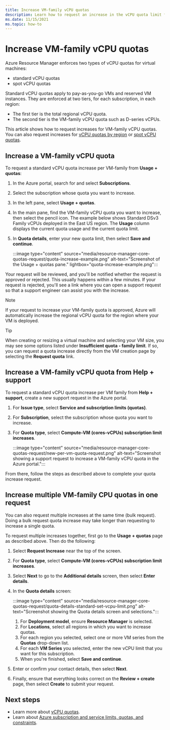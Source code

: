```yaml
---
title: Increase VM-family vCPU quotas
description: Learn how to request an increase in the vCPU quota limit for a VM family in the Azure portal, which increases the total regional vCPU limit by the same amount.
ms.date: 11/15/2021
ms.topic: how-to
---
```


# Increase VM-family vCPU quotas

Azure Resource Manager enforces two types of vCPU quotas for virtual machines:

- standard vCPU quotas
- spot vCPU quotas

Standard vCPU quotas apply to pay-as-you-go VMs and reserved VM instances. They are enforced at two tiers, for each subscription, in each region:

- The first tier is the total regional vCPU quota.
- The second tier is the VM-family vCPU quota such as D-series vCPUs.

This article shows how to request increases for VM-family vCPU quotas. You can also request increases for [vCPU quotas by region](regional-quota-requests.md) or [spot vCPU quotas](spot-quota.md).

## Increase a VM-family vCPU quota

To request a standard vCPU quota increase per VM-family from **Usage + quotas**:

1. In the Azure portal, search for and select **Subscriptions**.
1. Select the subscription whose quota you want to increase.
1. In the left pane, select **Usage + quotas**.
1. In the main pane, find the VM-family vCPU quota you want to increase, then select the pencil icon. The example below shows Standard DSv3 Family vCPUs deployed in the East US region. The **Usage** column displays the current quota usage and the current quota limit.
1. In **Quota details**, enter your new quota limit, then select **Save and continue**.

   :::image type="content" source="media/resource-manager-core-quotas-request/quota-increase-example.png" alt-text="Screenshot of the Usage + quotas pane." lightbox="quota-increase-example.png":::

Your request will be reviewed, and you'll be notified whether the request is approved or rejected. This usually happens within a few minutes. If your request is rejected, you'll see a link where you can open a support request so that a support engineer can assist you with the increase.

> [!NOTE]
> If your request to increase your VM-family quota is approved, Azure will automatically increase the regional vCPU quota for the region where your VM is deployed.

> [!TIP]
> When creating or resizing a virtual machine and selecting your VM size, you may see some options listed under **Insufficient quota - family limit**. If so, you can request a quota increase directly from the VM creation page by selecting the **Request quota** link.

## Increase a VM-family vCPU quota from Help + support

To request a standard vCPU quota increase per VM family from **Help + support**, create a new support request in the Azure portal.

1. For **Issue type**, select **Service and subscription limits (quotas)**.
1. For **Subscription**, select the subscription whose quota you want to increase.
1. For **Quota type**, select **Compute-VM (cores-vCPUs) subscription limit increases**.

   :::image type="content" source="media/resource-manager-core-quotas-request/new-per-vm-quota-request.png" alt-text="Screenshot showing a support request to increase a VM-family vCPU quota in the Azure portal.":::

From there, follow the steps as described above to complete your quota increase request.

## Increase multiple VM-family CPU quotas in one request

You can also request multiple increases at the same time (bulk request). Doing a bulk request quota increase may take longer than requesting to increase a single quota.

To request multiple increases together, first go to the **Usage + quotas** page as described above. Then do the following:

1. Select **Request Increase** near the top of the screen.
1. For **Quota type**, select **Compute-VM (cores-vCPUs) subscription limit increases**.
1. Select **Next** to go to the **Additional details** screen, then select **Enter details**.
1. In the **Quota details** screen:

   :::image type="content" source="media/resource-manager-core-quotas-request/quota-details-standard-set-vcpu-limit.png" alt-text="Screenshot showing the Quota details screen and selections.":::

   1. For **Deployment model**, ensure **Resource Manager** is selected.
   1. For **Locations**, select all regions in which you want to increase quotas.
   1. For each region you selected, select one or more VM series from the **Quotas** drop-down list.
   1. For each **VM Series** you selected, enter the new vCPU limit that you want for this subscription.
   1. When you're finished, select **Save and continue**.
1. Enter or confirm your contact details, then select **Next**.
1. Finally, ensure that everything looks correct on the **Review + create** page, then select **Create** to submit your request.

## Next steps

- Learn more about [vCPU quotas](/azure/virtual-machines/windows/quotas).
- Learn about [Azure subscription and service limits, quotas, and constraints](/azure/azure-resource-manager/management/azure-subscription-service-limits).
